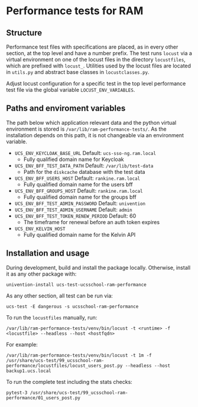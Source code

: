 # Performance tests for RAM

## Structure

Performance test files with specifications are placed, as in every other section,
at the top level and have a number prefix. The test runs `locust` via a virtual environment
on one of the locust files in the directory `locustfiles`, which are prefixed with ``locust_``.
Utilities used by the locust files are located in `utils.py` and abstract base classes in `locustclasses.py`.

Adjust locust configuration for a specific test in the top level performance test file
via the global variable `LOCUST_ENV_VARIABLES`.

## Paths and enviroment variables

The path below which application relevant data and the python virtual environment
is stored is `/var/lib/ram-performance-tests/`. As the installation depends on this path,
it is not changeable via an environment variable.

- `UCS_ENV_KEYCLOAK_BASE_URL` Default: `ucs-sso-ng.ram.local`
  - Fully qualified domain name for Keycloak
- `UCS_ENV_BFF_TEST_DATA_PATH` Default: `/var/lib/test-data`
  - Path for the `diskcache` database with the test data
- `UCS_ENV_BFF_USERS_HOST` Default: `rankine.ram.local`
  - Fully qualified domain name for the users bff
- `UCS_ENV_BFF_GROUPS_HOST` Default: `rankine.ram.local`
  - Fully qualified domain name for the groups bff
- `UCS_ENV_BFF_TEST_ADMIN_PASSWORD` Default: `univention`
- `UCS_ENV_BFF_TEST_ADMIN_USERNAME` Default: `admin`
- `UCS_ENV_BFF_TEST_TOKEN_RENEW_PERIOD` Default: 60
  - The timeframe for renewal before an auth token expires
- `UCS_ENV_KELVIN_HOST`
  - Fully qualified domain name for the Kelvin API

## Installation and usage

During development, build and install the package locally. Otherwise, install it as any other package with:

```shell
univention-install ucs-test-ucsschool-ram-performance
```

As any other section, all test can be run via:

```shell
ucs-test -E dangerous -s ucsschool-ram-performance
```

To run the `locustfiles` manually, run:

```shell
/var/lib/ram-performance-tests/venv/bin/locust -t <runtime> -f <locustfile> --headless --host <hostfqdn>
```

For example:

```shell
/var/lib/ram-performance-tests/venv/bin/locust -t 1m -f /usr/share/ucs-test/99_ucsschool-ram-performance/locustfiles/locust_users_post.py --headless --host backup1.ucs.local
```

To run the complete test including the stats checks:

```shell
pytest-3 /usr/share/ucs-test/99_ucsschool-ram-performance/01_users_post.py
```
